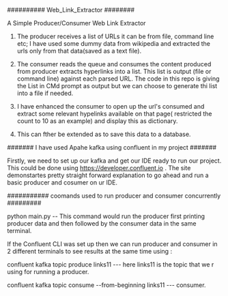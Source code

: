 ########## Web_Link_Extractor  ########

A Simple Producer/Consumer Web Link Extractor
1. The producer receives a list of URLs it can be from file, command line etc; I have used some dummy data from wikipedia and extracted the urls only from that data(saved as a text file).

2. The consumer reads the queue and consumes the content produced from producer extracts hyperlinks into a list. This list is output (file or command
line) against each parsed URL. The code in this repo is giving the List in CMd prompt as output but we can choose to generate thi list into a file if needed.

3. I have enhanced the consumer to open up the url's consumed and extract some relevant hypelinks available on that page( restricted the count to 10 as an example) and display this as dictionary.
4. This can fther be extended as to save this data to a database.

####### I have used Apahe kafka using confluent in my project #######

Firstly, we need to set up our kafka and get our IDE ready to run our project. This could be done using https://developer.confluent.io . 
The site demonstartes pretty straight forward explanation to go ahead and run a basic producer and cosumer on ur IDE.

########### coomands used to run producer and consumer concurrently #########

python main.py -- This command would run the producer first printing producer data and then followed by the consumer data in the same terminal. 

If the Confluent CLI was set up then we can run producer and consumer in 2 different terminals to see results at the same time using :


confluent kafka topic produce links11 --- here links11 is the topic that we r using for running a producer.

confluent kafka topic consume --from-beginning links11 --- consumer.


